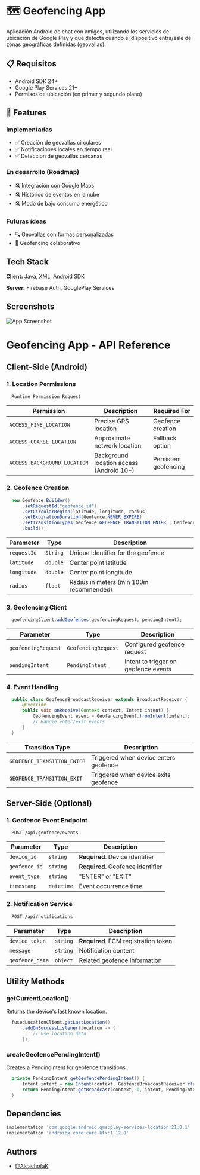 # 🗺️ Geofencing App 

Aplicación Android de chat con amigos, utilizando los servicios de ubicación de Google Play y que detecta cuando el dispositivo entra/sale de zonas geográficas definidas (geovallas).

## 📋 Requisitos
- Android SDK 24+
- Google Play Services 21+
- Permisos de ubicación (en primer y segundo plano)

## 🌟 Features

### Implementadas
- ✅ Creación de geovallas circulares  
- ✅ Notificaciones locales en tiempo real  
- ✅ Deteccion de geovallas cercanas

### En desarrollo (Roadmap)
- 🛠 Integración con Google Maps  
- 🛠 Histórico de eventos en la nube  
- 🛠 Modo de bajo consumo energético  

### Futuras ideas
- 🔍 Geovallas con formas personalizadas   
- 👥 Geofencing colaborativo  

## Tech Stack

**Client:** Java, XML, Android SDK 

**Server:** Firebase Auth, GooglePlay Services 


## Screenshots

![App Screenshot](https://via.placeholder.com/468x300?text=App+Screenshot+Here)

# Geofencing App - API Reference

## Client-Side (Android)

### 1. Location Permissions

```
  Runtime Permission Request
```


| Permission | Description | Required For |
|------------|-------------|--------------|
| `ACCESS_FINE_LOCATION` | Precise GPS location | Geofence creation |
| `ACCESS_COARSE_LOCATION` | Approximate network location | Fallback option |
| `ACCESS_BACKGROUND_LOCATION` | Background location access (Android 10+) | Persistent geofencing |

### 2. Geofence Creation

```java
  new Geofence.Builder()
      .setRequestId("geofence_id")
      .setCircularRegion(latitude, longitude, radius)
      .setExpirationDuration(Geofence.NEVER_EXPIRE)
      .setTransitionTypes(Geofence.GEOFENCE_TRANSITION_ENTER | Geofence.GEOFENCE_TRANSITION_EXIT)
      .build();
```

| Parameter | Type | Description |
|-----------|------|-------------|
| `requestId` | `String` | Unique identifier for the geofence |
| `latitude` | `double` | Center point latitude |
| `longitude` | `double` | Center point longitude |
| `radius` | `float` | Radius in meters (min 100m recommended) |

### 3. Geofencing Client

```java
  geofencingClient.addGeofences(geofencingRequest, pendingIntent);
```

| Parameter | Type | Description |
|-----------|------|-------------|
| `geofencingRequest` | `GeofencingRequest` | Configured geofence request |
| `pendingIntent` | `PendingIntent` | Intent to trigger on geofence events |

### 4. Event Handling

```java
  public class GeofenceBroadcastReceiver extends BroadcastReceiver {
      @Override
      public void onReceive(Context context, Intent intent) {
          GeofencingEvent event = GeofencingEvent.fromIntent(intent);
          // Handle enter/exit events
      }
  }
```

| Transition Type | Description |
|-----------------|-------------|
| `GEOFENCE_TRANSITION_ENTER` | Triggered when device enters geofence |
| `GEOFENCE_TRANSITION_EXIT` | Triggered when device exits geofence |

## Server-Side (Optional)

### 1. Geofence Event Endpoint

```
  POST /api/geofence/events
```

| Parameter | Type | Description |
|-----------|------|-------------|
| `device_id` | `string` | **Required**. Device identifier |
| `geofence_id` | `string` | **Required**. Geofence identifier |
| `event_type` | `string` | "ENTER" or "EXIT" |
| `timestamp` | `datetime` | Event occurrence time |

### 2. Notification Service

```
  POST /api/notifications
```

| Parameter | Type | Description |
|-----------|------|-------------|
| `device_token` | `string` | **Required**. FCM registration token |
| `message` | `string` | Notification content |
| `geofence_data` | `object` | Related geofence information |

## Utility Methods

### getCurrentLocation()

Returns the device's last known location.

```java
  fusedLocationClient.getLastLocation()
      .addOnSuccessListener(location -> {
          // Use location data
      });
```

### createGeofencePendingIntent()

Creates a PendingIntent for geofence transitions.

```java
  private PendingIntent getGeofencePendingIntent() {
      Intent intent = new Intent(context, GeofenceBroadcastReceiver.class);
      return PendingIntent.getBroadcast(context, 0, intent, PendingIntent.FLAG_IMMUTABLE);
  }
```

## Dependencies

```gradle
implementation 'com.google.android.gms:play-services-location:21.0.1'
implementation 'androidx.core:core-ktx:1.12.0'
```
## Authors

- [@AlcachofaK](https://github.com/AlcahofaCreator)

